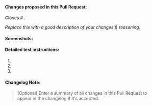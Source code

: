 #### Changes proposed in this Pull Request:

<!-- You can erase any parts of this template not applicable to your Pull Request. -->

Closes # .

_Replace this with a good description of your changes & reasoning._


#### Screenshots:

<!--- Optional --->


#### Detailed test instructions:

1. 
2. 
3. 


#### Changelog Note:

> (Optional) Enter a summary of all changes in this Pull Request to appear in the changelog if it's accepted. 
